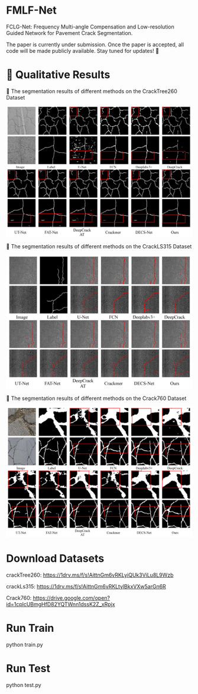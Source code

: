 # FMLF-Net
FCLG-Net: Frequency Multi-angle Compensation and Low-resolution Guided Network for Pavement Crack Segmentation.

The paper is currently under submission. Once the paper is accepted, all code will be made publicly available. Stay tuned for updates! 🚀


  
# 📸 Qualitative Results

🔹 The segmentation results of different methods on the CrackTree260 Dataset

![CrackTree260 Image 1](260.png)

🔹 The segmentation results of different methods on the CrackLS315 Dataset

![CrackLS315 Image 1](315.png)

🔹 The segmentation results of different methods on the Crack760 Dataset

![Crack760 Image 1](760.png)


# Download Datasets

crackTree260: https://1drv.ms/f/s!AittnGm6vRKLyiQUk3ViLu8L9Wzb


crackLs315: https://1drv.ms/f/s!AittnGm6vRKLtylBkxVXw5arGn6R 


Crack760: https://drive.google.com/open?id=1cplcUBmgHfD82YQTWnn1dssK2Z_xRpjx


# Run Train
  python train.py
  
# Run Test
  python test.py

